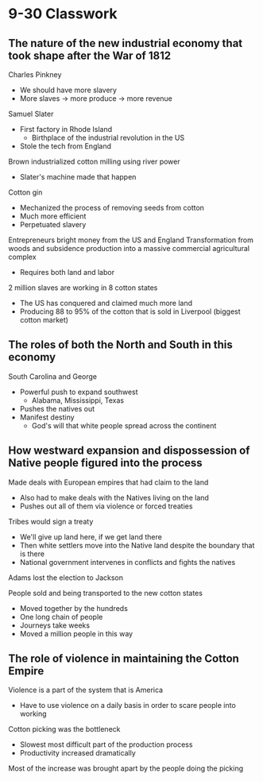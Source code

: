 # 9-30 Classwork

## The nature of the new industrial economy that took shape after the War of 1812

Charles Pinkney
- We should have more slavery
- More slaves -> more produce -> more revenue

Samuel Slater
- First factory in Rhode Island
    - Birthplace of the industrial revolution in the US
- Stole the tech from England

Brown industrialized cotton milling using river power
- Slater's machine made that happen

Cotton gin
- Mechanized the process of removing seeds from cotton
- Much more efficient
- Perpetuated slavery

Entrepreneurs bright money from the US and England Transformation from woods
and subsidence production into a massive commercial agricultural complex
- Requires both land and labor

2 million slaves are working in 8 cotton states
- The US has conquered and claimed much more land
- Producing 88 to 95% of the cotton that is sold in Liverpool (biggest cotton
  market)

## The roles of both the North and South in this economy

South Carolina and George
- Powerful push to expand southwest
    - Alabama, Mississippi, Texas
- Pushes the natives out
- Manifest destiny
    - God's will that white people spread across the continent

## How westward expansion and dispossession of Native people figured into the process

Made deals with European empires that had claim to the land
- Also had to make deals with the Natives living on the land
- Pushes out all of them via violence or forced treaties

Tribes would sign a treaty
- We'll give up land here, if we get land there
- Then white settlers move into the Native land despite the boundary that is
  there
- National government intervenes in conflicts and fights the natives

Adams lost the election to Jackson

People sold and being transported to the new cotton states
- Moved together by the hundreds
- One long chain of people
- Journeys take weeks
- Moved a million people in this way

## The role of violence in maintaining the Cotton Empire

Violence is a part of the system that is America
- Have to use violence on a daily basis in order to scare people into working

Cotton picking was the bottleneck
- Slowest most difficult part of the production process
- Productivity increased dramatically

Most of the increase was brought apart by the people doing the picking

